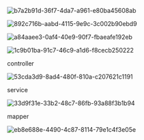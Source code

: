 ![b7a2b91d-36f7-4da7-a961-e80ba45608ab](file:///D:/TypeDown_Screenshot/b7a2b91d-36f7-4da7-a961-e80ba45608ab.png)



![892c716b-aabd-4115-9e9c-3c002b90ebd9](file:///D:/TypeDown_Screenshot/892c716b-aabd-4115-9e9c-3c002b90ebd9.png)

![a84aaee3-0af4-40e9-90f7-fbaeafe192eb](file:///D:/TypeDown_Screenshot/a84aaee3-0af4-40e9-90f7-fbaeafe192eb.png)

![1c9b01ba-91c7-46c9-a1d6-f8cecb250222](file:///D:/TypeDown_Screenshot/1c9b01ba-91c7-46c9-a1d6-f8cecb250222.png)



controller

![53cda3d9-8ad4-480f-810a-c207621c1191](file:///D:/TypeDown_Screenshot/53cda3d9-8ad4-480f-810a-c207621c1191.png)



service

![33d9f31e-33b2-48c7-86fb-93a88f3b1b94](file:///D:/TypeDown_Screenshot/33d9f31e-33b2-48c7-86fb-93a88f3b1b94.png)



mapper

![eb8e688e-4490-4c87-8114-79e1c4f3e05e](file:///D:/TypeDown_Screenshot/eb8e688e-4490-4c87-8114-79e1c4f3e05e.png)


